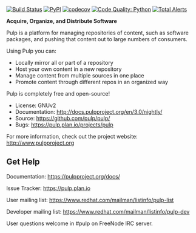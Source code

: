 [![Build Status](https://travis-ci.org/pulp/pulp.svg)](https://travis-ci.org/pulp/pulp)
[![PyPI](https://img.shields.io/pypi/pyversions/pulpcore.svg)](https://pypi.python.org/pypi/pulpcore)
[![codecov](https://codecov.io/gh/pulp/pulp/branch/master/graph/badge.svg)](https://codecov.io/gh/pulp/pulp/branch/master)
[![Code Quality: Python](https://img.shields.io/lgtm/grade/python/g/pulp/pulp.svg?logo=lgtm&logoWidth=18)](https://lgtm.com/projects/g/pulp/pulp/context:python)
[![Total Alerts](https://img.shields.io/lgtm/alerts/g/pulp/pulp.svg?logo=lgtm&logoWidth=18)](https://lgtm.com/projects/g/pulp/pulp/alerts)

**Acquire, Organize, and Distribute Software**

Pulp is a platform for managing repositories of content, such as software
packages, and pushing that content out to large numbers of consumers.

Using Pulp you can:
- Locally mirror all or part of a repository
- Host your own content in a new repository
- Manage content from multiple sources in one place
- Promote content through different repos in an organized way

Pulp is completely free and open-source!
- License: GNUv2
- Documentation: http://docs.pulpproject.org/en/3.0/nightly/
- Source: https://github.com/pulp/pulp/
- Bugs: https://pulp.plan.io/projects/pulp

For more information, check out the project website: http://www.pulpproject.org

Get Help
--------

Documentation: https://pulpproject.org/docs/

Issue Tracker: https://pulp.plan.io

User mailing list: https://www.redhat.com/mailman/listinfo/pulp-list

Developer mailing list: https://www.redhat.com/mailman/listinfo/pulp-dev

User questions welcome in #pulp on FreeNode IRC server.
